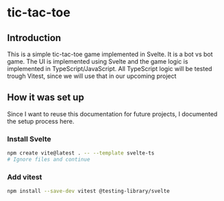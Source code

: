 # tic-tac-toe

## Introduction

This is a simple tic-tac-toe game implemented in Svelte. It is a bot vs bot game.
The UI is implemented using Svelte and the game logic is implemented in TypeScript/JavaScript.
All TypeScript logic will be tested trough Vitest, since we will use that in our upcoming project

## How it was set up

Since I want to reuse this documentation for future projects, I documented the setup process here.

### Install Svelte

```bash
npm create vite@latest . -- --template svelte-ts
# Ignore files and continue
```

### Add vitest

```bash
npm install --save-dev vitest @testing-library/svelte
```